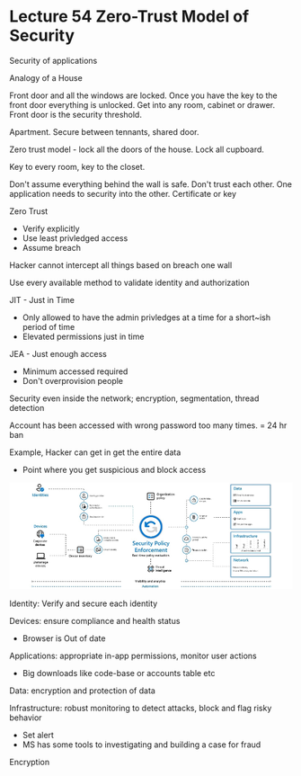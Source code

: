 # Lecture 54 Zero-Trust Model of Security

Security of applications

Analogy of a House

Front door and all the windows are locked. Once you have the key to the front door everything is unlocked. Get into any room, cabinet or drawer. Front door is the security threshold.

Apartment. Secure between tennants, shared door.

Zero trust model - lock all the doors of the house. Lock all cupboard.

Key to every room, key to the closet.

Don't assume everything behind the wall is safe. Don't trust each other. One application needs to security into the other. Certificate or key

Zero Trust
* Verify explicitly
* Use least privledged access
* Assume breach

Hacker cannot intercept all things based on breach one wall

Use every available method to validate identity and authorization

JIT - Just in Time
* Only allowed to have the admin privledges at a time for a short~ish period of time
* Elevated permissions just in time

JEA - Just enough access
* Minimum accessed required
* Don't overprovision people

Security even inside the network; encryption, segmentation, thread detection

Account has been accessed with wrong password too many times. = 24 hr ban

Example, Hacker can get in get the entire data
* Point where you get suspicious and block access

![alt text](image-3.png)

Identity: Verify and secure each identity

Devices: ensure compliance and health status
* Browser is Out of date

Applications: appropriate in-app permissions, monitor user actions
* Big downloads like code-base or accounts table etc

Data: encryption and protection of data

Infrastructure: robust monitoring to detect attacks, block and flag risky behavior
* Set alert
* MS has some tools to investigating and building a case for fraud

Encryption
